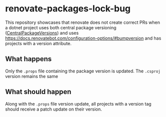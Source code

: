 # renovate-packages-lock-bug

This repository showcases that renovate does not create correct PRs when
a dotnet project uses both central package versioning ([CentralPackageVersions](https://github.com/microsoft/MSBuildSdks/tree/main/src/CentralPackageVersions)) and uses https://docs.renovatebot.com/configuration-options/#bumpversion and has projects with a version attribute.

## What happens

Only the `.props` file containing the package version is updated. The `.csproj` version remains the same

## What should happen

Along with the `.props` file version update, all projects with a version tag should receive a patch update on their version.
